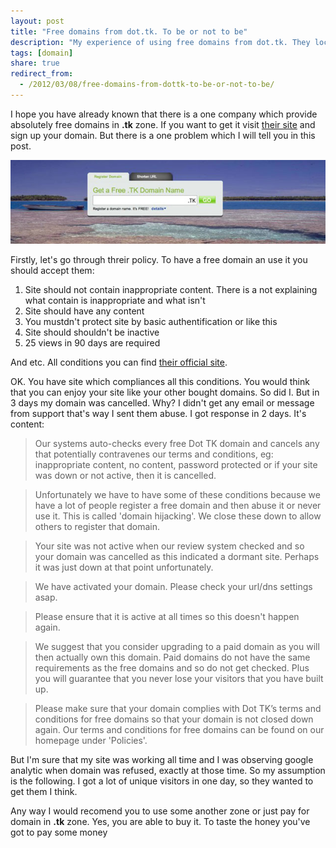 ```yaml
---
layout: post
title: "Free domains from dot.tk. To be or not to be"
description: "My experience of using free domains from dot.tk. They locked my domain *.tk without any reason. To taste the honey you've got to pay some money"
tags: [domain]
share: true
redirect_from:
  - /2012/03/08/free-domains-from-dottk-to-be-or-not-to-be/
---
```



I hope you have already known that there is a one company which provide absolutely free domains in **.tk** zone. If you want to get it visit [their site](http://www.dot.tk) and sign up your domain. But there is a one problem which I will tell you in this post.

![Dot.tk - get a free domain. Absolutely free](/images/dot_tk.jpg)

Firstly, let's go through threir policy. To have a free domain an use it you should accept them:

1. Site should not contain inappropriate content. There is a not explaining what contain is inappropriate and what isn't
2. Site should have any content
3. You mustdn't protect site by basic authentification or like this
4. Site should shouldn't be inactive
5. 25 views in 90 days are required

And etc. All conditions you can find [their official site](http://www.dot.tk).

OK. You have site which compliances all this conditions. You would think that you can enjoy your site like your other bought domains. So did I. But in 3 days my domain was cancelled. Why? I didn't get any email or message from support that's way I sent them abuse. I got response in 2 days. It's content:

>Our systems auto-checks every free Dot TK domain and cancels any that potentially contravenes our terms and conditions, eg: inappropriate content, no content, password protected or if your site was down or not active, then it is cancelled.

>Unfortunately we have to have some of these conditions because we have a lot of people register a free domain and then abuse it or never use it. This is called 'domain hijacking'. We close these down to allow others to register that domain.

>Your site was not active when our review system checked and so your domain was cancelled as this indicated a dormant site. Perhaps it was just down at that point unfortunately.

>We have activated your domain. Please check your url/dns settings asap.

>Please ensure that it is active at all times so this doesn't happen again.

>We suggest that you consider upgrading to a paid domain as you will then actually own this domain. Paid domains do not have the same requirements as the free domains and so do not get checked. Plus you will guarantee that you never lose your visitors that you have built up.

>Please make sure that your domain complies with Dot TK’s terms and conditions for free domains so that your domain is not closed down again. Our terms and conditions for free domains can be found on our homepage under 'Policies'.

But I'm sure that my site was working all time and I was observing google analytic when domain was refused, exactly at those time. So my assumption is the following. I got a lot of unique visitors in one day, so they wanted to get them I think.

Any way I would recomend you to use some another zone or just pay for domain in **.tk** zone. Yes, you are able to buy it. To taste the honey you've got to pay some money